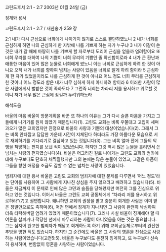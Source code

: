 고린도후서 2:1 - 2:7 
2003년 01월 24일 (금)

징계와 용서



고린도후서 2:1 - 2:7 / 새찬송가 259 장


2:1 내가 다시 근심으로 너희에게 나아가지 않기로 스스로 결단하였노니 
2 내가 너희를 근심하게 하면 나의 근심하게 한 자밖에 나를 기쁘게 하는 자가 누구냐 
3 내가 이같이 쓴 것은 내가 갈 때에 마땅히 나를 기쁘게 할 자로부터 도리어 근심을 얻을까 염려함이요 또 너희 무리를 대하여 나의 기쁨이 너희 무리의 기쁨인 줄 확신함이로라 
4 내가 큰 환난과 애통한 마음이 있어 많은 눈물로 너희에게 썼노니 이는 너희로 근심하게 하려 한 것이 아니요 오직 내가 너희를 향하여 넘치는 사랑이 있음을 너희로 알게 하려 함이라 
5 근심하게 한 자가 있었을지라도 나를 근심하게 한 것이 아니요 어느 정도 너희 무리를 근심하게 한 것이니 어느 정도라 함은 내가 너무 심하게 하지 아니하려 함이라 
6 이러한 사람이 많은 사람에게서 벌받은 것이 족하도다 
7 그런즉 너희는 차라리 저를 용서하고 위로할 것이니 저가 너무 많은 근심에 잠길까 두려워하노라

해석도움





바울의 마음 
바울이 방문계획을 바꾼 또 하나의 이유는 그가 다시 슬픈 마음을 가지고 그들에게 나가기를 원치 않았기 때문입니다(1). 고린도 교회는 비록 우쭐대고 고집이 세며 과오가 많은 교회였지만 진정으로 바울의 사랑과 기쁨의 대상이었습니다(2). 그래서 그는 비록 안타깝고 답답한 가운데 시간이 지체된다 하더라도 가장 아름다운 모습으로 서로 재회하기를 기다리기로 결심하고 있는 것입니다(3). 그는 비록 얼마 전에 그들의 악행을 책망하는 편지를 보낸 적이 있었습니다. 하지만 그것 역시 많은 눈물을 흘리면서 쓴 넘치는 사랑의 편지였습니다(4). 바울은 어그러진 길로 나아가는 고린도 교회의 범죄에 대해 누구보다도 단호히 채찍질했지만 그의 눈에는 많은 눈물이 있었고, 그같은 아픔이 그들을 향한 애정을 조금도 감할 수 없는 넘치는 사랑이 있었습니다. 



범죄자에 대한 용서 
바울은 고린도 교회의 범죄자에 대한 문제를 다루면서 ‘어느 정도’라는 단어를 사용하여 그 사람에게 지나친 상심을 주지 않으려고 배려하고 있습니다(5). 바울은 지금까지 이 문제로 인해 많은 고민과 슬픔을 당해왔지만 여전히 그를 진심으로 위하고 있는 것입니다. 이어서 바울은 고린도 교회 공동체에게 “차라리 저를 용서하고 위로하라”(7)고 권면합니다. 왜냐하면 교회의 권징을 받고 충분히 회개한 사람은 이미 받은 징벌만으로도 족하며(6), 어떤 면에서 징계가 지나치면 그 사람이 완전히 낙심하여 더욱 타락해버릴 염려가 있었기 때문이었습니다(7). 그러나 사실 바울이 징계해야 할 때 여론을 살피거나 적당한 선에서 마무리하는 사람이 아니었음을 아는 것은 중요합니다. 그는 심지어 완고한 범죄자가 깨닫고 회개하도록 하기 위해 교회공동체로부터의 완전한 추방을 명한 적도 있습니다. 하지만 그 순간에도 바울은 그 사람의 영혼을 진심으로 사랑하는 사람이었습니다(고전5:5). 바울은 누구보다도 온전히 징계하고, 또 누구보다 신속히 용서하며, 변함없이 영혼을 사랑하는 사람이었습니다.